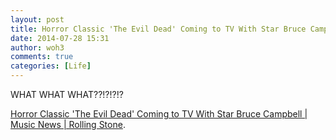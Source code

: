 ```yaml
---
layout: post
title: Horror Classic 'The Evil Dead' Coming to TV With Star Bruce Campbell | Music News | Rolling Stone
date: 2014-07-28 15:31
author: woh3
comments: true
categories: [Life]
---
```

WHAT WHAT WHAT??!?!?!?
<p><a href='http://www.rollingstone.com/music/news/horror-classic-the-evil-dead-coming-to-tv-with-star-bruce-campbell-20140728'>Horror Classic &#039;The Evil Dead&#039; Coming to TV With Star Bruce Campbell | Music News | Rolling Stone</a>.</p>
